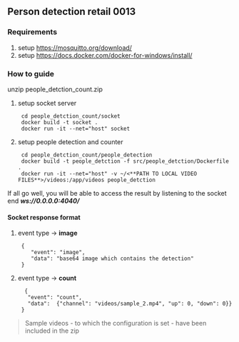 ## Person detection retail 0013  

### Requirements
1. setup https://mosquitto.org/download/
2. setup https://docs.docker.com/docker-for-windows/install/

### How to guide
  unzip people_detction_count.zip  
1. setup socket server  

	    cd people_detction_count/socket
	    docker build -t socket .
	    docker run -it --net="host" socket
2. setup people detection and counter

	    cd people_detction_count/people_detection
	    docker build -t people_detction -f src/people_detction/Dockerfile .  
	    docker run -it --net="host" -v ~/<**PATH TO LOCAL VIDEO FILES**>/videos:/app/videos people_detction
	
If all go well, you will be able to access the result by listening to the socket end ***ws://0.0.0.0:4040/***
 
 #### Socket response format

1. event type -> **image**
   

	    {
	       "event": "image",
	       "data": "base64 image which contains the detection"
	    } 
2. event type -> **count**

	     {
		  "event": "count",
		  "data":  {"channel": "videos/sample_2.mp4", "up": 0, "down": 0}}
	    }

> Sample videos - to which the configuration is set - have been included
> in the zip


